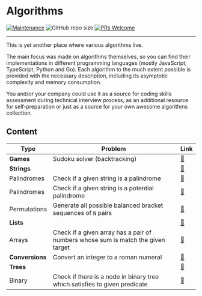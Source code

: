 # Algorithms

[![Maintenance](https://img.shields.io/maintenance/yes/2023.svg?style=flat)]()
![GitHub repo size](https://img.shields.io/github/repo-size/zhibirc/algorithms)
[![PRs Welcome](https://img.shields.io/badge/PRs-welcome-blue.svg?style=flat)]()

---

This is yet another place where various algorithms live.

The main focus was made on algorithms themselves, so you can find their implementations in different programming languages (mostly JavaScript, TypeScript, Python and Go). Each algorithm to the much extent possible is provided with the necessary description, including its asymptotic complexity and memory consumption.

You and/or your company could use it as a source for coding skills assessment during technical interview process, as an additional resource for self-preparation or just as a source for your own awesome algorithms collection.

## Content

| Type           | Problem                                                                           | Link                                                      |
|----------------|-----------------------------------------------------------------------------------|-----------------------------------------------------------|
| **Games**      | Sudoku solver (backtracking)                                                      | [🔗](./games/sudoku-solver.py)                            |
| **Strings**    |                                                                                   | [🔗](./strings/)                                          |
| Palindromes    | Check if a given string is a palindrome                                           | [🔗](./strings/palindromes/is-palindrome.go)              |
| Palindromes    | Check if a given string is a potential palindrome                                 | [🔗](./strings/palindromes/is-potential-palindrome.py)    |
| Permutations   | Generate all possible balanced bracket sequences of `N` pairs                     | [🔗](./strings/permutations/balanced-bracket-sequences.py)|
| **Lists**      |                                                                                   | [🔗](./lists/)                                            |
| Arrays         | Check if a given array has a pair of numbers whose sum is match the given target  | [🔗](./lists/arrays/has-pair-sum-equal-n.js)              |
| **Conversions**| Convert an integer to a roman numeral                                             | [🔗](./conversions/integer-to-roman.ts)                   |
| **Trees**      |                                                                                   | [🔗](./trees/)                                            |
| Binary         | Check if there is a node in binary tree which satisfies to given predicate        | [🔗](./trees/binary/search.py)                            |